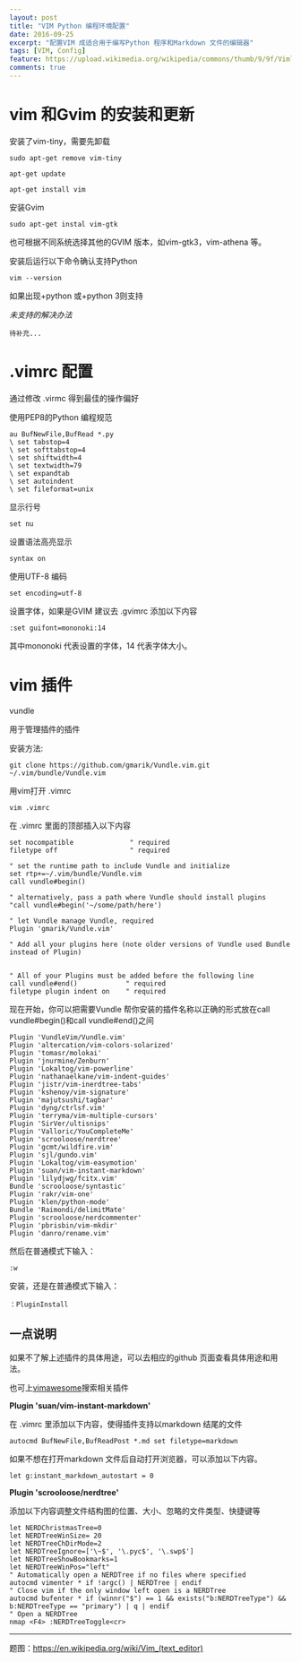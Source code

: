 ```yaml
---
layout: post
title: "VIM Python 编程环境配置"
date: 2016-09-25
excerpt: "配置VIM 成适合用于编写Python 程序和Markdown 文件的编辑器"
tags: [VIM, Config]
feature: https://upload.wikimedia.org/wikipedia/commons/thumb/9/9f/Vimlogo.svg/640px-Vimlogo.svg.png 
comments: true
---
```


# vim 和Gvim 的安装和更新

安装了vim-tiny，需要先卸载

    sudo apt-get remove vim-tiny

    apt-get update
    
    apt-get install vim

安装Gvim

    sudo apt-get instal vim-gtk

也可根据不同系统选择其他的GVIM 版本，如vim-gtk3，vim-athena 等。

安装后运行以下命令确认支持Python

    vim --version

如果出现+python 或+python 3则支持

*未支持的解决办法*
    
    待补充...

# .vimrc 配置

通过修改 .virmc 得到最佳的操作偏好

使用PEP8的Python 编程规范
    
    au BufNewFile,BufRead *.py
    \ set tabstop=4
    \ set softtabstop=4
    \ set shiftwidth=4
    \ set textwidth=79
    \ set expandtab
    \ set autoindent
    \ set fileformat=unix

显示行号

    set nu

设置语法高亮显示

    syntax on

使用UTF-8 编码
    
    set encoding=utf-8

设置字体，如果是GVIM 建议去 .gvimrc 添加以下内容

    :set guifont=mononoki:14

其中mononoki 代表设置的字体，14 代表字体大小。 

# vim 插件

vundle

用于管理插件的插件

安装方法:
   
    git clone https://github.com/gmarik/Vundle.vim.git ~/.vim/bundle/Vundle.vim 

用vim打开 .vimrc

    vim .vimrc

在 .vimrc 里面的顶部插入以下内容

    set nocompatible              " required
    filetype off                  " required
    
    " set the runtime path to include Vundle and initialize
    set rtp+=~/.vim/bundle/Vundle.vim
    call vundle#begin()
    
    " alternatively, pass a path where Vundle should install plugins
    "call vundle#begin('~/some/path/here')
    
    " let Vundle manage Vundle, required
    Plugin 'gmarik/Vundle.vim'
    
    " Add all your plugins here (note older versions of Vundle used Bundle instead of Plugin)
    
    
    " All of your Plugins must be added before the following line
    call vundle#end()            " required
    filetype plugin indent on    " required

现在开始，你可以把需要Vundle 帮你安装的插件名称以正确的形式放在call vundle#begin()和call vundle#end()之间 

    Plugin 'VundleVim/Vundle.vim'
    Plugin 'altercation/vim-colors-solarized'
    Plugin 'tomasr/molokai'
    Plugin 'jnurmine/Zenburn'
    Plugin 'Lokaltog/vim-powerline'
    Plugin 'nathanaelkane/vim-indent-guides'
    Plugin 'jistr/vim-inerdtree-tabs'
    Plugin 'kshenoy/vim-signature'
    Plugin 'majutsushi/tagbar'
    Plugin 'dyng/ctrlsf.vim'
    Plugin 'terryma/vim-multiple-cursors'
    Plugin 'SirVer/ultisnips'
    Plugin 'Valloric/YouCompleteMe'
    Plugin 'scrooloose/nerdtree'
    Plugin 'gcmt/wildfire.vim'
    Plugin 'sjl/gundo.vim'
    Plugin 'Lokaltog/vim-easymotion'
    Plugin 'suan/vim-instant-markdown'
    Plugin 'lilydjwg/fcitx.vim'
    Bundle 'scrooloose/syntastic'
    Plugin 'rakr/vim-one'
    Plugin 'klen/python-mode'
    Bundle 'Raimondi/delimitMate'
    Plugin 'scrooloose/nerdcommenter'
    Plugin 'pbrisbin/vim-mkdir'
    Plugin 'danro/rename.vim'

然后在普通模式下输入：
    
    :w

安装，还是在普通模式下输入：

    ：PluginInstall

## 一点说明

如果不了解上述插件的具体用途，可以去相应的github 页面查看具体用途和用法。

也可上[vimawesome](http://vimawesome.com)搜索相关插件

**Plugin 'suan/vim-instant-markdown'**

在 .vimrc 里添加以下内容，使得插件支持以markdown 结尾的文件

    autocmd BufNewFile,BufReadPost *.md set filetype=markdown
                        
如果不想在打开markdown 文件后自动打开浏览器，可以添加以下内容。

    let g:instant_markdown_autostart = 0 

**Plugin 'scrooloose/nerdtree'**

添加以下内容调整文件结构图的位置、大小、忽略的文件类型、快捷键等

    let NERDChristmasTree=0
    let NERDTreeWinSize= 20
    let NERDTreeChDirMode=2
    let NERDTreeIgnore=['\~$', '\.pyc$', '\.swp$']
    let NERDTreeShowBookmarks=1
    let NERDTreeWinPos="left"
    " Automatically open a NERDTree if no files where specified
    autocmd vimenter * if !argc() | NERDTree | endif
    " Close vim if the only window left open is a NERDTree
    autocmd bufenter * if (winnr("$") == 1 && exists("b:NERDTreeType") && b:NERDTreeType == "primary") | q | endif
    " Open a NERDTree
    nmap <F4> :NERDTreeToggle<cr>
    
----------
题图：<https://en.wikipedia.org/wiki/Vim_(text_editor)>
